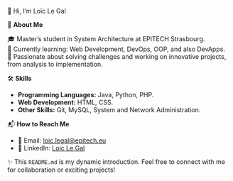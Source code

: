 👋 Hi, I’m Loïc Le Gal  

🧐 **About Me**  

🎓 Master’s student in System Architecture at EPITECH Strasbourg.  
🌱 Currently learning: Web Development, DevOps, OOP, and also DevApps.  
🚀 Passionate about solving challenges and working on innovative projects, from analysis to implementation.  

🛠️ **Skills**  

- **Programming Languages:** Java, Python, PHP.  
- **Web Development:** HTML, CSS.  
- **Other Skills:** Git, MySQL, System and Network Administration.  

📬 **How to Reach Me**  

- 📧 Email: loic.legal@epitech.eu  
- 💼 LinkedIn: [Loic Le Gal](https://www.linkedin.com/in/lo%C3%AFc-le-gal/)  

✨ This `README.md` is my dynamic introduction. Feel free to connect with me for collaboration or exciting projects!  
